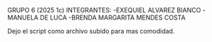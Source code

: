 GRUPO 6 (2025 1c)
INTEGRANTES:
  -EXEQUIEL ALVAREZ BIANCO
  -MANUELA DE LUCA
  -BRENDA MARGARITA MENDES COSTA

Dejo el script como archivo subido para mas comodidad.
